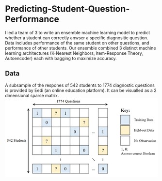 # Predicting-Student-Question-Performance
I led a team of 3 to write an ensemble machine learning model to predict whether a student can correctly anwser a specific diagnositic question. Data includes performance of the same student on other questions, and performance of other students. Our ensemble combined 3 distinct machine learning architectures (K-Nearest Neighbors, Item-Response Theory, Autoencoder) each with bagging to maximize accuracy. 
## Data
A subsample of the respones of 542 students to 1774 diagnostic questions is provided by Eedi (an online education platform). It can be visualled as a 2 dimensional sparse matrix.
![image of sparese matrix representation of data. Rows = num students, columns = num questions](images/sparse_matrix.png)
